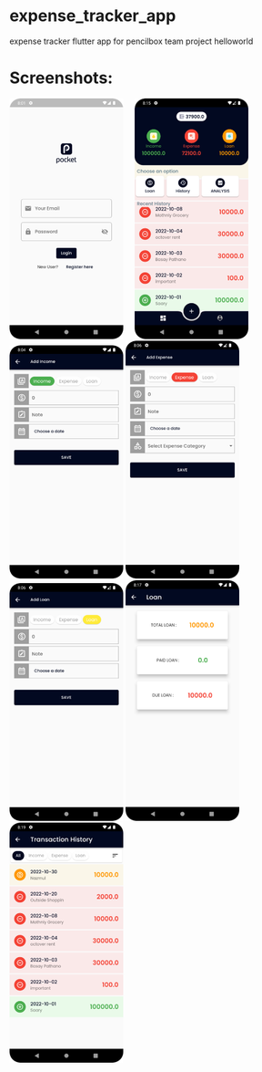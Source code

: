 # expense_tracker_app
expense tracker flutter app for pencilbox team project helloworld

# Screenshots:

<img src="/screenshots/pic1.png" width = "200" /> &nbsp; &nbsp; <img src="/screenshots/pic2.png" width = "200" /> <br>
<img src="/screenshots/pic3.png" width = "200" /> <img src="/screenshots/pic4.png" width = "200" /> <br>
<img src="/screenshots/pic5.png" width = "200" />
<img src="/screenshots/pic6.png" width = "200" />
<img src="/screenshots/pic7.png" width = "200" />
